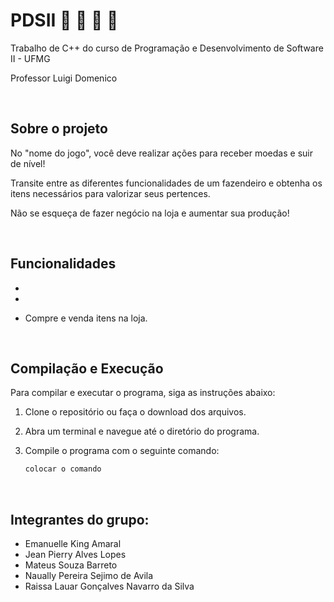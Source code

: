 # PDSII  :pig2: :baby_chick:	:seedling: :corn:


Trabalho de C++ do curso de Programação e Desenvolvimento de Software II - UFMG

Professor Luigi Domenico



<br>

## Sobre o projeto

No "nome do jogo", você deve realizar ações para receber moedas e suir de nível!

Transite entre as diferentes funcionalidades de um fazendeiro e obtenha os itens necessários para valorizar seus pertences.

Não se esqueça de fazer negócio na loja e aumentar sua produção!



<br>

## Funcionalidades
  - 

  -

  - Compre e venda itens na loja.



<br>

## Compilação e Execução

Para compilar e executar o programa, siga as instruções abaixo:

1. Clone o repositório ou faça o download dos arquivos.

2. Abra um terminal e navegue até o diretório do programa.

3. Compile o programa com o seguinte comando:

   ```bash
   colocar o comando
    ```


<br>

## Integrantes do grupo:

<ul>
  <li>Emanuelle King Amaral</li>
  
  <li>Jean Pierry Alves Lopes</li>
  
  <li>Mateus Souza Barreto</li>
  
  <li>Naually Pereira Sejimo de Avila</li>
  
  <li>Raissa Lauar Gonçalves Navarro da Silva</li>
</ul>
